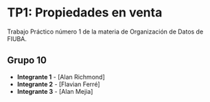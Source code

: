 # TP1: Propiedades en venta 

Trabajo Práctico número 1 de la materia de Organización de Datos de FIUBA.

## Grupo 10
* **Integrante 1** - [Alan Richmond]
* **Integrante 2** - [Flavian Ferré]
* **Integrante 3** - [Alan Mejia]


